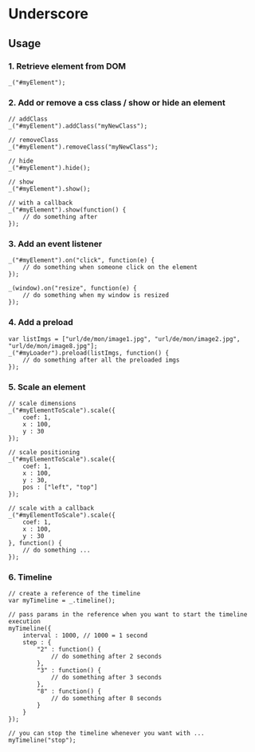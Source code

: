 Underscore
===================

Usage
-----

### 1. Retrieve element from DOM

```
_("#myElement");
```

### 2. Add or remove a css class / show or hide an element

```
// addClass
_("#myElement").addClass("myNewClass");

// removeClass
_("#myElement").removeClass("myNewClass");

// hide
_("#myElement").hide();

// show
_("#myElement").show();

// with a callback
_("#myElement").show(function() {
	// do something after
});
```

### 3. Add an event listener

```
_("#myElement").on("click", function(e) {
	// do something when someone click on the element
});
```
```
_(window).on("resize", function(e) {
	// do something when my window is resized
});
```

### 4. Add a preload

```
var listImgs = ["url/de/mon/image1.jpg", "url/de/mon/image2.jpg", "url/de/mon/image8.jpg"];
_("#myLoader").preload(listImgs, function() {
	// do something after all the preloaded imgs
});
```

### 5. Scale an element

```
// scale dimensions
_("#myElementToScale").scale({
	coef: 1,
	x : 100,
	y : 30
});

// scale positioning
_("#myElementToScale").scale({
	coef: 1,
	x : 100,
	y : 30,
	pos : ["left", "top"]
});

// scale with a callback
_("#myElementToScale").scale({
	coef: 1,
	x : 100,
	y : 30
}, function() {
	// do something ...
});
```

### 6. Timeline

```
// create a reference of the timeline
var myTimeline = _.timeline();

// pass params in the reference when you want to start the timeline execution
myTimeline({
	interval : 1000, // 1000 = 1 second
	step : {
		"2" : function() {
			// do something after 2 seconds
		}, 
		"3" : function() {
			// do something after 3 seconds
		}, 
		"8" : function() {
			// do something after 8 seconds
		}
	}
});

// you can stop the timeline whenever you want with ...
myTimeline("stop");
```